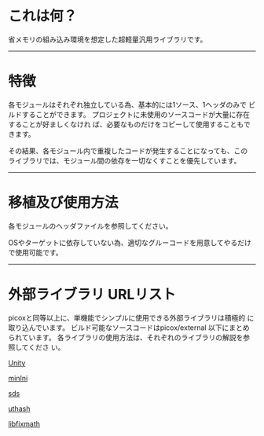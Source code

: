 # これは何？
省メモリの組み込み環境を想定した超軽量汎用ライブラリです。

----------------------------------------------------------------------

# 特徴
各モジュールはそれぞれ独立している為、基本的には1ソース、1ヘッダのみで
ビルドすることができます。
プロジェクトに未使用のソースコードが大量に存在することが好ましくなけれ
ば、必要なものだけをコピーして使用することもできます。


その結果、各モジュール内で重複したコードが発生することになっても、この
ライブラリでは、モジュール間の依存を一切なくすことを優先しています。

----------------------------------------------------------------------

# 移植及び使用方法
各モジュールのヘッダファイルを参照してください。

OSやターゲットに依存していない為、適切なグルーコードを用意してやるだけ
で使用可能です。


----------------------------------------------------------------------

# 外部ライブラリ URLリスト
picoxと同等以上に、単機能でシンプルに使用できる外部ライブラリは積極的
に取り込んでいます。
ビルド可能なソースコードはpicox/external 以下にまとめられています。
各ライブラリの使用方法は、それぞれのライブラリの解説を参照してくださ
い。


[Unity][Unity]

[minIni][minIni]

[sds][sds]

[uthash][uthash]

[libfixmath][libfixmath]

[Unity]:https://github.com/ThrowTheSwitch/Unity.git
[minIni]:https://github.com/compuphase/minIni.git
[sds]:https://github.com/maskedw/sds.git
[uthash]:https://github.com/troydhanson/uthash.git
[libfixmath]:https://github.com/mhfan/libfixmath.git
